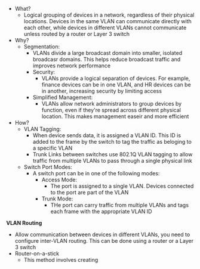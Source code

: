 - What?
	- Logical grouping of devices in a network, regardless of their physical locations. Devices in the same VLAN can communicate directly with each other, while devices in different VLANs cannot communicate unless routed by a router or Layer 3 switch
- Why?
	- Segmentation:
		- VLANs divide a large broadcast domain into smaller, isolated broadcasr domains. This helps reduce broadcast traffic and improves network performance
		- Security:
			- VLANs provide a logical separation of devices. For example, finance devices can be in one VLAN, and HR devices can be in another, increasing security by limiting access
		- Simplified Management:
			- VLANs allow network administrators to group devices by function, even if they're spread across different physical location. This makes management easeir and more efficient
- How?
	- VLAN Tagging:
		- When device sends data, it is assigned a VLAN ID. This ID is added to the frame by the switch to tag the traffic as beloging to a specific VLAN
		- Trunk Links between switches use 802.1Q VLAN tagging to allow traffic from multiple VLANs to pass through a single physical link
	- Switch Port Modes:
		- A switch port can be in one of the following modes:
			- Access Mode:
				- The port is assigned to a single VLAN. Devices connected to the port are part of the VLAN
			- Trunk Mode:
				- THe port can carry traffic from multiple VLANs and tags each frame with the appropriate VLAN ID

**VLAN Routing**
- Allow communication between devices in different VLANs, you need to configure inter-VLAN routing. This can be done using a router or a Layer 3 switch
- Router-on-a-stick
	- This method involves creating